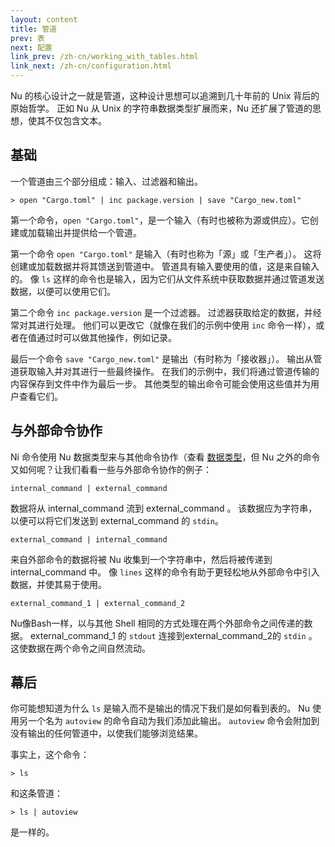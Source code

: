 ```yaml
---
layout: content
title: 管道
prev: 表
next: 配置
link_prev: /zh-cn/working_with_tables.html
link_next: /zh-cn/configuration.html
---
```


Nu  的核心设计之一就是管道，这种设计思想可以追溯到几十年前的 Unix 背后的原始哲学。 正如 Nu 从 Unix 的字符串数据类型扩展而来，Nu 还扩展了管道的思想，使其不仅包含文本。

## 基础

一个管道由三个部分组成：输入、过滤器和输出。

```
> open "Cargo.toml" | inc package.version | save "Cargo_new.toml"
```

第一个命令，`open "Cargo.toml"`，是一个输入（有时也被称为源或供应）。它创建或加载输出并提供给一个管道。

第一个命令 `open "Cargo.toml"` 是输入（有时也称为「源」或「生产者」）。 这将创建或加载数据并将其馈送到管道中。 管道具有输入要使用的值，这是来自输入的。 像 `ls` 这样的命令也是输入，因为它们从文件系统中获取数据并通过管道发送数据，以便可以使用它们。

第二个命令 `inc package.version` 是一个过滤器。 过滤器获取给定的数据，并经常对其进行处理。 他们可以更改它（就像在我们的示例中使用 `inc` 命令一样），或者在值通过时可以做其他操作，例如记录。

最后一个命令 `save "Cargo_new.toml"` 是输出（有时称为「接收器」）。 输出从管道获取输入并对其进行一些最终操作。 在我们的示例中，我们将通过管道传输的内容保存到文件中作为最后一步。 其他类型的输出命令可能会使用这些值并为用户查看它们。

## 与外部命令协作

Ni 命令使用 Nu 数据类型来与其他命令协作（查看 [数据类型](types_of_data.md)，但 Nu 之外的命令又如何呢？让我们看看一些与外部命令协作的例子：

`internal_command | external_command`


数据将从 internal_command 流到 external_command 。 该数据应为字符串，以便可以将它们发送到 external_command 的 `stdin`。

`external_command | internal_command`

来自外部命令的数据将被 Nu 收集到一个字符串中，然后将被传递到 internal_command 中。 像 `lines` 这样的命令有助于更轻松地从外部命令中引入数据，并使其易于使用。

`external_command_1 | external_command_2`

Nu像Bash一样，以与其他 Shell 相同的方式处理在两个外部命令之间传递的数据。 external_command_1 的 `stdout` 连接到external_command_2的 `stdin` 。 这使数据在两个命令之间自然流动。

## 幕后

你可能想知道为什么 `ls` 是输入而不是输出的情况下我们是如何看到表的。 Nu 使用另一个名为 `autoview` 的命令自动为我们添加此输出。 `autoview` 命令会附加到没有输出的任何管道中，以使我们能够浏览结果。

事实上，这个命令：

```
> ls
```

和这条管道：

```
> ls | autoview
```

是一样的。

